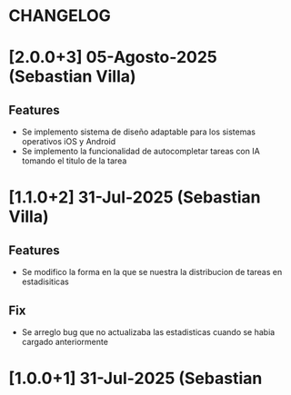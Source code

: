 # CHANGELOG

# [2.0.0+3] 05-Agosto-2025 (Sebastian Villa)

## Features
- Se implemento sistema de diseño adaptable para los sistemas operativos iOS y Android
- Se implemento la funcionalidad de autocompletar tareas con IA tomando el titulo de la tarea

# [1.1.0+2] 31-Jul-2025 (Sebastian Villa)

## Features
- Se modifico la forma en la que se nuestra la distribucion de tareas en estadisiticas

## Fix
- Se arreglo bug que no actualizaba las estadisticas cuando se habia cargado anteriormente

# [1.0.0+1] 31-Jul-2025 (Sebastian Villa)

## Features
- Se creo el servicio para la llamada a el LLM con gemini
- Se creo la base de datos Hive para el almacenamiento local
- Se creo la UI para gestionar las tareas en tiempo real
- Se creo formulario para agregar nuevas tareas
- Documentación para las clases, widgets y metodos

# [0.0.1-ALPHA] 31-Jul-2025
 - Inicio de proyecto